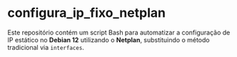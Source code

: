 # configura_ip_fixo_netplan
Este repositório contém um script Bash para automatizar a configuração de IP estático no **Debian 12** utilizando o **Netplan**, substituindo o método tradicional via `interfaces`.
